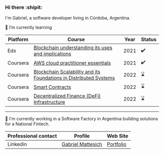 ### Hi there :shipit:

I'm Gabriel, a software developer living in Córdoba, Argentina. 




:book: I’m currently learning 

| Platform    | Course     | Year     |  Status     |
| ----------- | ----------- | ----------- | ----------- |
| Edx         | [Blockchain understanding its uses and implications](https://www.edx.org/es/course/blockchain-understanding-its-uses-and-implications)       | 2021 | :heavy_check_mark: |
| Coursera   | [AWS cloud practitioner essentials](https://www.coursera.org/learn/aws-cloud-practitioner-essentials)       | 2021 | :heavy_check_mark: |
| Coursera   | [Blockchain Scalability and its Foundations in Distributed Systems](https://www.coursera.org/learn/blockchain-scalability)       | 2022 | :hourglass: |
| Coursera   | [Smart Contracts](https://www.coursera.org/learn/smarter-contracts)       | 2022 | :hourglass: |
| Coursera   | [Decentralized Finance (DeFi) Infrastructure](https://www.coursera.org/learn/decentralized-finance-infrastructure-duke)       | 2022 | :hourglass: |

-----------

:office:  I'm currently working in a Software Factory in Argentina building solutions for a National Fintech.


| Professional contact                     | Profile     |  Web Site |
| ----------- | ----------- | ----------- | 
| Linkedin    | [Gabriel Mattesich](https://www.linkedin.com/in/gabriel-mattesich/) |       [Portfolio](https://gabrielmattesich.github.io/portafolio/)   |
